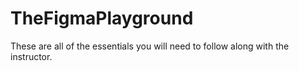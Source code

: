 # TheFigmaPlayground
These are all of the essentials you will need to follow along with the instructor. 
